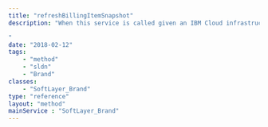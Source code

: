 ```yaml
---
title: "refreshBillingItemSnapshot"
description: "When this service is called given an IBM Cloud infrastructure account ID owned by the calling brand, the process is started to refresh the billing item snapshots belonging to that account. This refresh is async and can take an undetermined amount of time. Even if this endpoint returns an OK, it doesn't guarantee that refresh did not fail or encounter issues. 

"
date: "2018-02-12"
tags:
    - "method"
    - "sldn"
    - "Brand"
classes:
    - "SoftLayer_Brand"
type: "reference"
layout: "method"
mainService : "SoftLayer_Brand"
---
```

